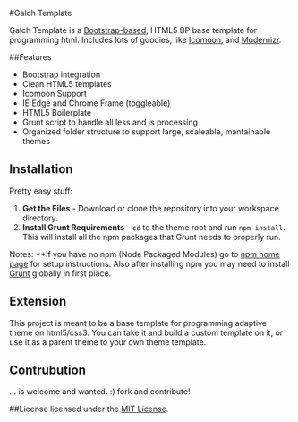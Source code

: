 #Galch Template

Galch Template is a [Bootstrap-based](http://getbootstrap.com), HTML5 BP base template for programming html. Includes lots of goodies, like [Icomoon](http://icomoon.io/), and [Modernizr](http://modernizr.com/).

##Features
 - Bootstrap integration
 - Clean HTML5 templates
 - Icomoon Support
 - IE Edge and Chrome Frame (toggleable)
 - HTML5 Boilerplate
 - Grunt script to handle all less and js processing
 - Organized folder structure to support large, scaleable, mantainable themes


## Installation
Pretty easy stuff:

1. **Get the Files** - Download or clone the repository into your workspace directory. 
2. **Install Grunt Requirements** - <code>cd</code> to the theme root and run <code>npm install</code>. This will install all the npm packages that Grunt needs to properly run.

Notes: **If you have no npm (Node Packaged Modules) go to [npm home page](https://www.npmjs.org/) for setup instructions. Also after installing npm you may need to install [Grunt](http://gruntjs.com/) globally in first place.

## Extension
This project is meant to be a base template for programming adaptive theme on html5/css3. You can take it and build a custom template on it, or use it as a parent theme to your own theme template.

## Contrubution
… is welcome and wanted. :) fork and contribute!

##License
licensed under the [MIT License](http://en.wikipedia.org/wiki/MIT_License).
